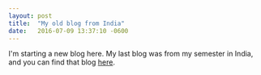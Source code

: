 ```yaml
---
layout: post
title:  "My old blog from India"
date:   2016-07-09 13:37:10 -0600
---
```


I'm starting a new blog here. My last blog was from my semester in India, 
and you can find that blog [here](http://grahamindia.tumblr.com).
